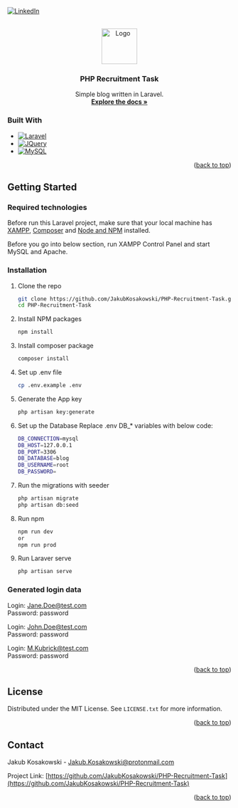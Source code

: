 <!-- Improved compatibility of back to top link: See: https://github.com/othneildrew/Best-README-Template/pull/73 -->
<a id="readme-top"></a>
<!--
*** Thanks for checking out the Best-README-Template. If you have a suggestion
*** that would make this better, please fork the repo and create a pull request
*** or simply open an issue with the tag "enhancement".
*** Don't forget to give the project a star!
*** Thanks again! Now go create something AMAZING! :D
-->



<!-- PROJECT SHIELDS -->
<!--
*** I'm using markdown "reference style" links for readability.
*** Reference links are enclosed in brackets [ ] instead of parentheses ( ).
*** See the bottom of this document for the declaration of the reference variables
*** for contributors-url, forks-url, etc. This is an optional, concise syntax you may use.
*** https://www.markdownguide.org/basic-syntax/#reference-style-links
-->
[![LinkedIn][linkedin-shield]][linkedin-url]



<!-- PROJECT LOGO -->
<br />
<div align="center">
  <a href="https://github.com/JakubKosakowski/PHP-Recruitment-Task">
    <img src="https://laravel.com/img/logomark.min.svg" alt="Logo" width="80" height="80">
  </a>

<h3 align="center">PHP Recruitment Task</h3>

  <p align="center">
    Simple blog written in Laravel.
    <br />
    <a href="https://github.com/JakubKosakowski/PHP-Recruitment-Task"><strong>Explore the docs »</strong></a>
    <br />
  </p>
</div>


### Built With

* [![Laravel][Laravel.com]][Laravel-url]
* [![JQuery][JQuery.com]][JQuery-url]
* [![MySQL][MySQL.com]][MySQL-url]

<p align="right">(<a href="#readme-top">back to top</a>)</p>



<!-- GETTING STARTED -->
## Getting Started

### Required technologies

Before run this Laravel project, make sure that your local machine has 
<a href="https://sourceforge.net/projects/xampp/files/XAMPP%20Windows/8.2.12/xampp-windows-x64-8.2.12-0-VS16-installer.exe/download">XAMPP</a>,
<a href="https://getcomposer.org/download/">Composer</a>
and 
<a href="https://nodejs.org/en/download/package-manager">Node and NPM</a> installed.

Before you go into below section, run XAMPP Control Panel and start MySQL and Apache.

### Installation

1. Clone the repo
   ```sh
   git clone https://github.com/JakubKosakowski/PHP-Recruitment-Task.git
   cd PHP-Recruitment-Task
   ```
3. Install NPM packages
   ```sh
   npm install
   ```
4. Install composer package
   ```sh
   composer install
   ```
5. Set up .env file
   ```sh
   cp .env.example .env
   ```
6. Generate the App key
   ```sh
   php artisan key:generate
   ```
7. Set up the Database
   Replace .env DB_* variables with below code:
   ```sh
   DB_CONNECTION=mysql
   DB_HOST=127.0.0.1
   DB_PORT=3306
   DB_DATABASE=blog
   DB_USERNAME=root
   DB_PASSWORD=
   ```
8. Run the migrations with seeder
   ```sh
   php artisan migrate
   php artisan db:seed
   ```
9. Run npm
   ```sh
   npm run dev
   or
   npm run prod
   ```
10. Run Laraver serve
       ```sh
       php artisan serve
       ```

### Generated login data
Login: Jane.Doe@test.com\
Password: password


Login: John.Doe@test.com\
Password: password


Login: M.Kubrick@test.com\
Password: password

<p align="right">(<a href="#readme-top">back to top</a>)</p>

## License

Distributed under the MIT License. See `LICENSE.txt` for more information.

<p align="right">(<a href="#readme-top">back to top</a>)</p>

## Contact

Jakub Kosakowski  - Jakub.Kosakowski@protonmail.com

Project Link: [https://github.com/JakubKosakowski/PHP-Recruitment-Task](https://github.com/JakubKosakowski/PHP-Recruitment-Task)

<p align="right">(<a href="#readme-top">back to top</a>)</p>

[linkedin-shield]: https://img.shields.io/badge/-LinkedIn-black.svg?style=for-the-badge&logo=linkedin&colorB=555
[linkedin-url]: https://www.linkedin.com/in/jakub-kosakowski/
[Laravel.com]: https://img.shields.io/badge/Laravel-FF2D20?style=for-the-badge&logo=laravel&logoColor=white
[Laravel-url]: https://laravel.com
[JQuery.com]: https://img.shields.io/badge/jQuery-0769AD?style=for-the-badge&logo=jquery&logoColor=white
[JQuery-url]: https://jquery.com 
[MySQL.com]: https://img.shields.io/badge/MySQL-0074A3?style=for-the-badge&logo=mysql&logoColor=white
[MySQL-url]: https://www.mysql.com